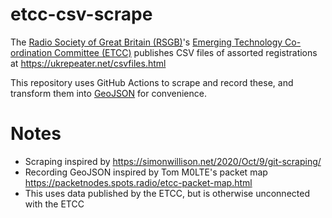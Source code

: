 # etcc-csv-scrape

The [Radio Society of Great Britain (RSGB)]()'s [Emerging Technology Co-ordination Committee (ETCC)](https://ukrepeater.net/about.html)
publishes CSV files of assorted registrations at https://ukrepeater.net/csvfiles.html

This repository uses GitHub Actions to scrape and record these,
and transform them into [GeoJSON](https://geojson.org/) for convenience.

# Notes

* Scraping inspired by https://simonwillison.net/2020/Oct/9/git-scraping/
* Recording GeoJSON inspired by Tom M0LTE's packet map https://packetnodes.spots.radio/etcc-packet-map.html
* This uses data published by the ETCC, but is otherwise unconnected with the ETCC

